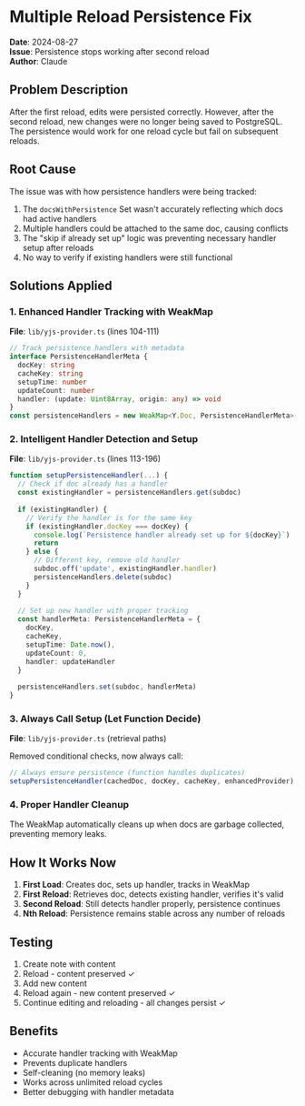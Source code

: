 # Multiple Reload Persistence Fix
**Date**: 2024-08-27  
**Issue**: Persistence stops working after second reload  
**Author**: Claude

## Problem Description
After the first reload, edits were persisted correctly. However, after the second reload, new changes were no longer being saved to PostgreSQL. The persistence would work for one reload cycle but fail on subsequent reloads.

## Root Cause
The issue was with how persistence handlers were being tracked:
1. The `docsWithPersistence` Set wasn't accurately reflecting which docs had active handlers
2. Multiple handlers could be attached to the same doc, causing conflicts
3. The "skip if already set up" logic was preventing necessary handler setup after reloads
4. No way to verify if existing handlers were still functional

## Solutions Applied

### 1. Enhanced Handler Tracking with WeakMap
**File**: `lib/yjs-provider.ts` (lines 104-111)

```typescript
// Track persistence handlers with metadata
interface PersistenceHandlerMeta {
  docKey: string
  cacheKey: string
  setupTime: number
  updateCount: number
  handler: (update: Uint8Array, origin: any) => void
}
const persistenceHandlers = new WeakMap<Y.Doc, PersistenceHandlerMeta>()
```

### 2. Intelligent Handler Detection and Setup
**File**: `lib/yjs-provider.ts` (lines 113-196)

```typescript
function setupPersistenceHandler(...) {
  // Check if doc already has a handler
  const existingHandler = persistenceHandlers.get(subdoc)
  
  if (existingHandler) {
    // Verify the handler is for the same key
    if (existingHandler.docKey === docKey) {
      console.log(`Persistence handler already set up for ${docKey}`)
      return
    } else {
      // Different key, remove old handler
      subdoc.off('update', existingHandler.handler)
      persistenceHandlers.delete(subdoc)
    }
  }
  
  // Set up new handler with proper tracking
  const handlerMeta: PersistenceHandlerMeta = {
    docKey,
    cacheKey,
    setupTime: Date.now(),
    updateCount: 0,
    handler: updateHandler
  }
  
  persistenceHandlers.set(subdoc, handlerMeta)
}
```

### 3. Always Call Setup (Let Function Decide)
**File**: `lib/yjs-provider.ts` (retrieval paths)

Removed conditional checks, now always call:
```typescript
// Always ensure persistence (function handles duplicates)
setupPersistenceHandler(cachedDoc, docKey, cacheKey, enhancedProvider)
```

### 4. Proper Handler Cleanup
The WeakMap automatically cleans up when docs are garbage collected, preventing memory leaks.

## How It Works Now
1. **First Load**: Creates doc, sets up handler, tracks in WeakMap
2. **First Reload**: Retrieves doc, detects existing handler, verifies it's valid
3. **Second Reload**: Still detects handler properly, persistence continues
4. **Nth Reload**: Persistence remains stable across any number of reloads

## Testing
1. Create note with content
2. Reload - content preserved ✓
3. Add new content
4. Reload again - new content preserved ✓
5. Continue editing and reloading - all changes persist ✓

## Benefits
- Accurate handler tracking with WeakMap
- Prevents duplicate handlers
- Self-cleaning (no memory leaks)
- Works across unlimited reload cycles
- Better debugging with handler metadata